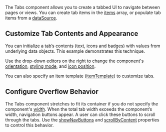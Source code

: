 The Tabs component allows you to create a tabbed UI to navigate between pages or views. You can create tab items in the [items](/Documentation/ApiReference/UI_Components/dxTabs/Configuration/items/) array, or populate tab items from a [dataSource](/Documentation/ApiReference/UI_Components/dxTabs/Configuration/#dataSource).

## Customize Tab Contents and Appearance

You can initialize a tab’s contents (text, icons and badges) with values from underlying data objects. This example demonstrates this technique.

Use the drop-down editors on the right to change the component's [orientation](/Documentation/ApiReference/UI_Components/dxTabs/Configuration/#orientation), [styling mode](/Documentation/ApiReference/UI_Components/dxTabs/Configuration/#stylingMode), and [icon position](/Documentation/ApiReference/UI_Components/dxTabs/Configuration/#iconPosition).

You can also specify an item template ([itemTemplate](/Documentation/ApiReference/UI_Components/dxTabs/Configuration/#itemTemplate)) to customize tabs.

## Configure Overflow Behavior

The Tabs component stretches to fit its container if you do not specify the component's [width](/Documentation/ApiReference/UI_Components/dxTabs/Configuration/#width). When the total tab width exceeds the component’s width, navigation buttons appear. A user can click these buttons to scroll through the tabs. Use the [showNavButtons](/Documentation/ApiReference/UI_Components/dxTabs/Configuration/#showNavButtons) and [scrollByContent](/Documentation/ApiReference/UI_Components/dxTabs/Configuration/#scrollByContent) properties to control this behavior.

